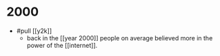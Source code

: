 # 2000

- #pull [[y2k]]
  - back in the [[year 2000]] people on average believed more in the power of the [[internet]].
